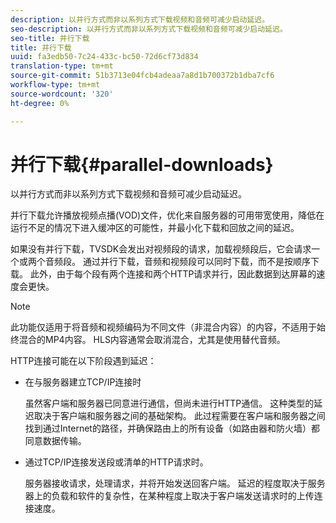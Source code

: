 ```yaml
---
description: 以并行方式而非以系列方式下载视频和音频可减少启动延迟。
seo-description: 以并行方式而非以系列方式下载视频和音频可减少启动延迟。
seo-title: 并行下载
title: 并行下载
uuid: fa3edb50-7c24-433c-bc50-72d6cf73d834
translation-type: tm+mt
source-git-commit: 51b3713e04fcb4adeaa7a8d1b700372b1dba7cf6
workflow-type: tm+mt
source-wordcount: '320'
ht-degree: 0%

---
```



# 并行下载{#parallel-downloads}

以并行方式而非以系列方式下载视频和音频可减少启动延迟。

并行下载允许播放视频点播(VOD)文件，优化来自服务器的可用带宽使用，降低在运行不足的情况下进入缓冲区的可能性，并最小化下载和回放之间的延迟。

<!-- 

Removed as part of "no DASH use cases" for 2.5.1, May 31st, 2017 release.
<p>Parallel downloads allows DASH video-on-demand (VOD) files to be played, optimizes the available bandwidth usage from a server, lowers the probability of getting into buffer under-run situations, and minimizes the delay between download and playback. </p>

 -->

如果没有并行下载，TVSDK会发出对视频段的请求，加载视频段后，它会请求一个或两个音频段。 通过并行下载，音频和视频段可以同时下载，而不是按顺序下载。 此外，由于每个段有两个连接和两个HTTP请求并行，因此数据到达屏幕的速度会更快。

>[!NOTE]
>
>此功能仅适用于将音频和视频编码为不同文件（非混合内容）的内容，不适用于始终混合的MP4内容。 HLS内容通常会取消混合，尤其是使用替代音频。

<!-- 

See comment above (DASH use case removed).
  This feature applies only to content where the audio and video are encoded into different files (unmuxed content) and does not apply to MP4 content, which is always muxed. Most DASH content is unmuxed, and HLS content is often unmuxed, especially with alternate audio. 
-->

HTTP连接可能在以下阶段遇到延迟：

* 在与服务器建立TCP/IP连接时

   虽然客户端和服务器已同意进行通信，但尚未进行HTTP通信。 这种类型的延迟取决于客户端和服务器之间的基础架构。 此过程需要在客户端和服务器之间找到通过Internet的路径，并确保路由上的所有设备（如路由器和防火墙）都同意数据传输。
* 通过TCP/IP连接发送段或清单的HTTP请求时。

   服务器接收请求，处理请求，并将开始发送回客户端。 延迟的程度取决于服务器上的负载和软件的复杂性，在某种程度上取决于客户端发送请求时的上传连接速度。

